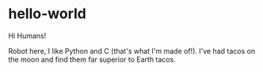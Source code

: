 # hello-world

Hi Humans!

Robot here, I like Python and C (that's what I'm made of!).
I've had tacos on the moon and find them far superior to Earth tacos.
